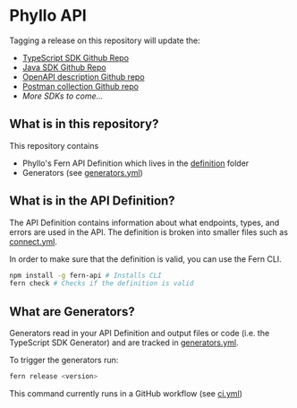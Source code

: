 # Phyllo API

Tagging a release on this repository will update the:

- [TypeScript SDK Github Repo](https://github.com/fern-phyllo/phyllo-node)
- [Java SDK Github Repo](https://github.com/fern-phyllo/phyllo-java)
- [OpenAPI description Github repo](https://github.com/fern-phyllo/phyllo-openapi)
- [Postman collection Github repo](https://github.com/fern-phyllo/phyllo-postman)
- _More SDKs to come..._

## What is in this repository?

This repository contains

- Phyllo's Fern API Definition which lives in the [definition](./fern/api/definition/) folder
- Generators (see [generators.yml](./fern/api/generators.yml))

## What is in the API Definition?

The API Definition contains information about what endpoints, types, and errors are used in the API. The definition is broken into smaller files such as [connect.yml](fern/api/definition/connect.yml).

In order to make sure that the definition is valid, you can use the Fern CLI.

```bash
npm install -g fern-api # Installs CLI
fern check # Checks if the definition is valid
```

## What are Generators?

Generators read in your API Definition and output files or code (i.e. the TypeScript SDK Generator) and are tracked in [generators.yml](./fern/api/generators.yml).

To trigger the generators run:

```bash
fern release <version>
```

This command currently runs in a GitHub workflow (see [ci.yml](.github/workflows/ci.yml#L31))
